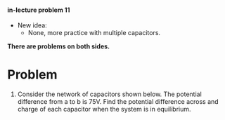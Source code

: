 #### in-lecture problem 11

+ New idea:
    + None, more practice with multiple capacitors.

**There are problems on both sides.**

# Problem

1. Consider the network of capacitors shown below. The potential difference from a to b is 75V. Find the potential difference across and charge of each capacitor when the system is in equilibrium.
